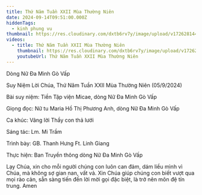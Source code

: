 ```yaml
---
title: Thứ Năm Tuần XXII Mùa Thường Niên
date: 2024-09-14T09:51:00.000Z
hiddenTags:
  - kinh phung vu
thumbnail: https://res.cloudinary.com/dxtb6rv7y/image/upload/v1726281449/THU_NAM_TUAN_23_gnf6l1.jpg
videos:
  - title: Thứ Năm Tuần XXII Mùa Thường Niên
    thumbnail: https://res.cloudinary.com/dxtb6rv7y/image/upload/v1726281449/THU_NAM_TUAN_23_gnf6l1.jpg
    youtubeUrl: Thứ Năm Tuần XXII Mùa Thường Niên
---
```

Dòng Nữ Đa Minh Gò Vấp  

Suy Niệm Lời Chúa, Thứ Năm Tuần XXII Mùa Thường Niên (05/9/2024)

Bài suy niệm: Tiền Tập viện Micae, dòng Nữ Đa Minh Gò Vấp

Giọng đọc: Nữ tu Maria Hồ Thị Phương Anh, dòng Nữ Đa Minh Gò Vấp

Ca khúc: Vâng lời Thầy con thả lưới

Sáng tác: Lm. Mi Trầm

Trình bày: GB. Thanh Hưng Ft. Linh Giang 

Thực hiện: Ban Truyền thông dòng Nữ Đa Minh Gò Vấp



Lạy Chúa, xin cho mỗi người chúng con luôn can đảm, dám liều mình vì Chúa, mà không sợ gian nan, vất vả. Xin Chúa giúp chúng con biết vượt qua mọi rào cản, sẵn sàng tiến đến lời mời gọi đặc biệt, là trở nên môn đệ tín trung. Amen
